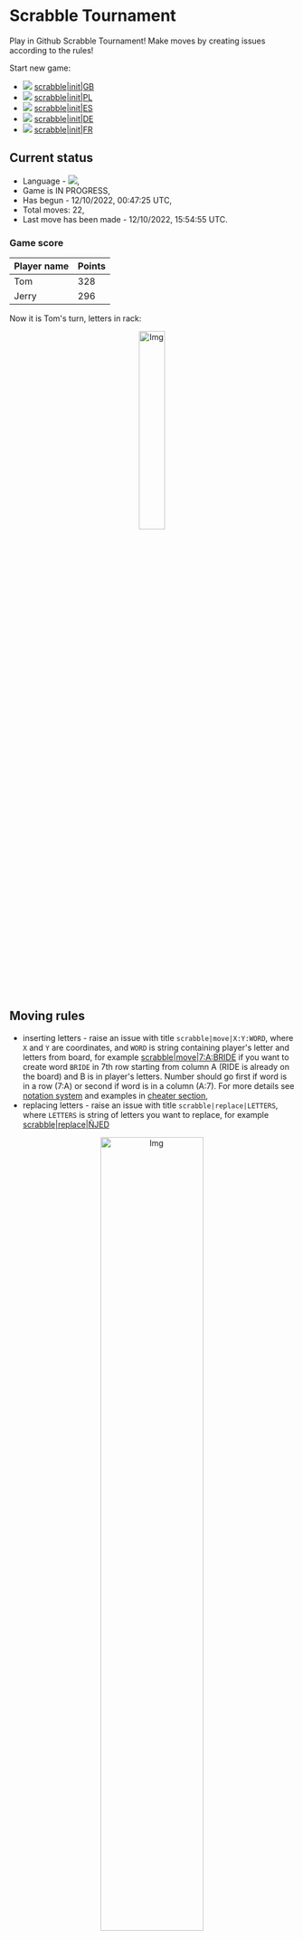 
# Scrabble Tournament
Play in Github Scrabble Tournament! Make moves by creating issues according to the rules!
 
Start new game:

 - ![](https://raw.githubusercontent.com/radosz99/radosz99/main/flags/GB.png)  [scrabble&#124;init&#124;GB](https://github.com/radosz99/radosz99/issues/new?title=scrabble%7Cinit%7CGB&body=Just+push+%27Submit+new+issue%27+or+update+with+your+move.)
 - ![](https://raw.githubusercontent.com/radosz99/radosz99/main/flags/PL.png)  [scrabble&#124;init&#124;PL](https://github.com/radosz99/radosz99/issues/new?title=scrabble%7Cinit%7CPL&body=Just+push+%27Submit+new+issue%27+or+update+with+your+move.)
 - ![](https://raw.githubusercontent.com/radosz99/radosz99/main/flags/ES.png)  [scrabble&#124;init&#124;ES](https://github.com/radosz99/radosz99/issues/new?title=scrabble%7Cinit%7CES&body=Just+push+%27Submit+new+issue%27+or+update+with+your+move.)
 - ![](https://raw.githubusercontent.com/radosz99/radosz99/main/flags/DE.png)  [scrabble&#124;init&#124;DE](https://github.com/radosz99/radosz99/issues/new?title=scrabble%7Cinit%7CDE&body=Just+push+%27Submit+new+issue%27+or+update+with+your+move.)
 - ![](https://raw.githubusercontent.com/radosz99/radosz99/main/flags/FR.png)  [scrabble&#124;init&#124;FR](https://github.com/radosz99/radosz99/issues/new?title=scrabble%7Cinit%7CFR&body=Just+push+%27Submit+new+issue%27+or+update+with+your+move.)

## Current status
 - Language - ![](https://raw.githubusercontent.com/radosz99/radosz99/main/flags/ES.png),
 - Game is IN PROGRESS,
 - Has begun - 12/10/2022, 00:47:25 UTC,
 - Total moves: 22,
 - Last move has been made - 12/10/2022, 15:54:55 UTC.
    
### Game score
| Player name | Points |
 | - | - |  
| Tom | 328
| Jerry | 296

Now it is Tom's turn, letters in rack:
<p align="center">
    <img src="https://raw.githubusercontent.com/radosz99/radosz99/main/rack.png" width=30% alt="Img"/>
</p>

## Moving rules
 - inserting letters - raise an issue with title `scrabble|move|X:Y:WORD`, where `X` and `Y` are coordinates, and `WORD` is string containing player's letter and letters from board, for example [scrabble&#124;move&#124;7:A:BRIDE](https://github.com/radosz99/radosz99/issues/new?title=scrabble%7Cmove%7C7%3AA%3ABRIDE&body=Just+push+%27Submit+new+issue%27+or+update+with+your+move.) if you want to create word `BRIDE` in 7th row starting from column A (RIDE is already on the board) and B is in player's letters. Number should go first if word is in a row (7:A) or second if word is in a column (A:7). For more details see [notation system](https://en.wikipedia.org/wiki/Scrabble#Notation_system) and examples in [cheater section](#cheater),
 - replacing letters - raise an issue with title `scrabble|replace|LETTERS`, where `LETTERS` is string of letters you want to replace, for example [scrabble&#124;replace&#124;ÑJED](https://github.com/radosz99/radosz99/issues/new?title=scrabble%7Creplace%7CÑJED&body=Just+push+%27Submit+new+issue%27+or+update+with+your+move..)
<p align="center">
<img src="https://raw.githubusercontent.com/radosz99/radosz99/main/board.png" width=60% alt="Img"/>
</p>
    
## Leaderboard
| Moves | Who | Points |
| - | - | - |
| 22 | [@radosz99](github.com/radosz99)| 624

<a name="cheater"></a>
## Cheater section  
Are you sure? :smiling_imp: :smiling_imp: :smiling_imp:
<details>
  <summary>Spoiler warning!</summary>
  
  | Id | Move | Issue link | Points |
  | - | - | - | - |  
|1| O:4:dejo | [scrabble&#124;move&#124;O:4:dejo](https://github.com/radosz99/radosz99/issues/new?title=scrabble%7Cmove%7CO%3A4%3Adejo&body=Just+push+%27Submit+new+issue%27+or+update+with+your+move.) | 12 
|2| O:4:jedo | [scrabble&#124;move&#124;O:4:jedo](https://github.com/radosz99/radosz99/issues/new?title=scrabble%7Cmove%7CO%3A4%3Ajedo&body=Just+push+%27Submit+new+issue%27+or+update+with+your+move.) | 12 
|3| O:6:jode | [scrabble&#124;move&#124;O:6:jode](https://github.com/radosz99/radosz99/issues/new?title=scrabble%7Cmove%7CO%3A6%3Ajode&body=Just+push+%27Submit+new+issue%27+or+update+with+your+move.) | 12 
|4| H:0:aj | [scrabble&#124;move&#124;H:0:aj](https://github.com/radosz99/radosz99/issues/new?title=scrabble%7Cmove%7CH%3A0%3Aaj&body=Just+push+%27Submit+new+issue%27+or+update+with+your+move.) | 9 
|5| 7:A:aj | [scrabble&#124;move&#124;7:A:aj](https://github.com/radosz99/radosz99/issues/new?title=scrabble%7Cmove%7C7%3AA%3Aaj&body=Just+push+%27Submit+new+issue%27+or+update+with+your+move.) | 9 
|6| F:2:aj | [scrabble&#124;move&#124;F:2:aj](https://github.com/radosz99/radosz99/issues/new?title=scrabble%7Cmove%7CF%3A2%3Aaj&body=Just+push+%27Submit+new+issue%27+or+update+with+your+move.) | 9 
|7| I:9:je | [scrabble&#124;move&#124;I:9:je](https://github.com/radosz99/radosz99/issues/new?title=scrabble%7Cmove%7CI%3A9%3Aje&body=Just+push+%27Submit+new+issue%27+or+update+with+your+move.) | 9 
|8| J:12:jo | [scrabble&#124;move&#124;J:12:jo](https://github.com/radosz99/radosz99/issues/new?title=scrabble%7Cmove%7CJ%3A12%3Ajo&body=Just+push+%27Submit+new+issue%27+or+update+with+your+move.) | 9 
|9| O:6:jo | [scrabble&#124;move&#124;O:6:jo](https://github.com/radosz99/radosz99/issues/new?title=scrabble%7Cmove%7CO%3A6%3Ajo&body=Just+push+%27Submit+new+issue%27+or+update+with+your+move.) | 9 
|10| B:10:ju | [scrabble&#124;move&#124;B:10:ju](https://github.com/radosz99/radosz99/issues/new?title=scrabble%7Cmove%7CB%3A10%3Aju&body=Just+push+%27Submit+new+issue%27+or+update+with+your+move.) | 9 
</details>
    
## Latest moves
<details>
  <summary>Show latest 10 moves</summary>
  
  | Id | Type | Move / Letters to replace | Created words / New letters | Date | Points | Player | Who |
  | - | - | - | - | - | - | - | - |
|21| INSERT | A:11:pirro | ['PIRRO'] | 12/10/2022, 15:54:55 UTC | 13 | Jerry | [@radosz99](github.com/radosz99) |
|20| INSERT | 7:L:zumo | ['ZUMO'] | 12/10/2022, 15:54:11 UTC | 45 | Tom | [@radosz99](github.com/radosz99) |
|19| INSERT | L:3:cierzas | ['CIERZAS'] | 12/10/2022, 15:51:54 UTC | 56 | Jerry | [@radosz99](github.com/radosz99) |
|18| INSERT | 4:H:ideeis | ['IDEEIS'] | 12/10/2022, 15:41:13 UTC | 14 | Tom | [@radosz99](github.com/radosz99) |
|17| REPLACE | ['H', 'D', 'D', 'J', 'L', 'T', 'I'] | RAMSECZ | 12/10/2022, 15:33:23 UTC | 0 | Jerry | [@radosz99](github.com/radosz99) |
|16| INSERT | H:3:sisona | ['SISONA'] | 12/10/2022, 14:51:56 UTC | 7 | Tom | [@radosz99](github.com/radosz99) |
|15| INSERT | A:5:guaco | ['GUACO'] | 12/10/2022, 12:14:51 UTC | 24 | Jerry | [@radosz99](github.com/radosz99) |
|14| INSERT | 2:A:coplead | ['COPLEAD'] | 12/10/2022, 01:20:38 UTC | 28 | Tom | [@radosz99](github.com/radosz99) |
|13| INSERT | 0:D:tangad | ['TANGAD'] | 12/10/2022, 01:14:12 UTC | 24 | Jerry | [@radosz99](github.com/radosz99) |
|12| INSERT | B:0:broncha | ['BRONCHA'] | 12/10/2022, 01:12:05 UTC | 24 | Tom | [@radosz99](github.com/radosz99) |
</details>
    